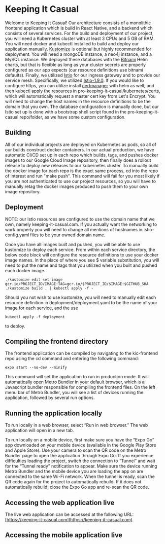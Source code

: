 # Keeping It Casual

Welcome to Keeping It Casual! Our architecture consists of a monolithic frontend application which is build in React Native, and a backend which consists of several 
services. For the build and deployment of our project, you will need a Kubernetes cluster with at least 3 CPUs and 5 GB of RAM. You will need docker and kubectl installed to build and deploy
our application manually. [Kustomize](https://kustomize.io) is optional but highly recommended for deployment. You will need a mongoDB instance, a neo4j instance,
and a MySQL instance. We deployed these databases with the [Bitnami](https://bitnami.com) Helm charts, but that is flexible as long as your cluster secrets are properly configured as our app expects (our resource definitions use bitnami defaults). Finally, we utilized [Istio](https://istio.io) for our ingress gateway and to provide our service mesh. Specifically, we utilized
[Istio-1.9.0](https://github.com/istio/istio/releases/tag/1.9.0). If you would like to configure https, you can utilize install [certmanager](https://cert-manager.io/docs/) with helm as well, and then kubectl apply the resources in pro-keeping-it-casual/kubernetes/certs, which will automatically request a master cert key from Let's Encrypt. You will need to change the host names in the resource definitions to be the domain that you own. The database configuration is manually done, but our Istio set up is done with a bootstrap shell
script found in the pro-keeping-it-casual repo/folder, as we have some custom configuration.

## Building

All of our individual projects are deployed on Kubernetes as pods, so all of our builds construct docker containers. In our actual production, we have automatic CI/CD
set up in each repo which builds, tags, and pushes docker images to our Google Cloud Image repository, then finally does a rollout release to deploy new releases to
our kubernetes cluster. To manually build the docker image for each repo is the exact same process, cd into the repo of interest and run "make push". This command
will fail for you most likely if you are not authenticated to use our project resources, so you will have to manually retag the docker images produced to
push them to your own image repository. 

## Deployment

NOTE: our Istio resources are configured to use the domain name that we own, namely keeping-it-casual.com. If you actually want the networking to work properly you will need to change all mentions of hostnames in istio-config.yaml files to be your owned domain name.

Once you have all images built and pushed, you will be able to use kustomize to deploy each service. From within each service directory, the below code block will
configure the resource definitions to use your docker image names. In the place of where you see $ variable substitution, you will need to put the name and tags
that you utilized when you built and pushed each docker image. 

```
./kustomize edit set image gcr.io/PROJECT_ID/IMAGE:TAG=gcr.io/$PROJECT_ID/$IMAGE:$GITHUB_SHA
./kustomize build . | kubectl apply -f -
```

Should you not wish to use kustomize, you will need to manually edit each resource definition in deployment/deployment.yaml to be the name of your image for each service, and the use 

```
kubectl apply -f deployment
```

to deploy. 

## Compiling the frontend directory
The frontend application can be compiled by navigating to the kic-frontend repo using the cd command and entering the following command:

```
expo start --no-dev --minify
```

This command will set the application to run in production mode. It will automatically open Metro Bundler in your default browser, which is a Javascript bundler responsible for compiling the frontend files. On the left menu bar of Metro Bundler, you will see a list of devices running the application, followed by several run options.

## Running the application locally
To run locally in a web browser, select “Run in web browser.” The web application will open in a new tab.

To run locally on a mobile device, first make sure you have the “Expo Go” app downloaded on your mobile device (available in the Google Play Store and Apple Store). Use your camera to scan the QR code on the Metro Bundler page to open the application through Expo Go. If you experience difficulties loading the project, switch the connection to “Tunnel” and wait for the “Tunnel ready” notification to appear. Make sure the device running Metro Bundler and the mobile device you are loading the app on are connected to the same Wi-Fi network. When the tunnel is ready, scan the QR code again for the project to automatically rebuild. If it does not automatically rebuild, close the Expo Go app and re-scan the QR code.

## Accessing the web application live
The live web application can be accessed at the following URL: [https://keeping-it-casual.com](https://keeping-it-casual.com).

## Accessing the mobile application live
